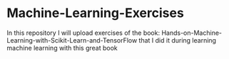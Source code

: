 # Machine-Learning-Exercises
In this repository I will upload  exercises of the book: Hands-on-Machine-Learning-with-Scikit-Learn-and-TensorFlow that I did it during learning machine learning with this great book
